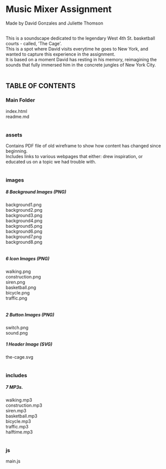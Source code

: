 # Music Mixer Assignment
Made by David Gonzales and Juliette Thomson<br><br>

This is a soundscape dedicated to the legendary West 4th St. basketball courts - called, 'The Cage'. <br>
This is a spot where David visits everytime he goes to New York, and wanted to capture this experience in the assignment.<br>
It is based on a moment David has resting in his memory, reimagining the sounds that fully immersed him in the concrete jungles of New York City.<br><br>

## TABLE OF CONTENTS <br>

### Main Folder
index.html<br>
readme.md<br><br>

### assets
Contains PDF file of old wireframe to show how content has changed since beginning.<br>
Includes links to various webpages that either: drew inspiration, or educated us on a topic we had trouble with. <br><br>

### images
##### 8 Background Images (PNG)
background1.png<br>
background2.png<br>
background3.png<br>
background4.png<br>
background5.png<br>
background6.png<br>
background7.png<br>
background8.png<br><br>

##### 6 Icon Images (PNG)
walking.png<br>
construction.png<br>
siren.png<br>
basketball.png<br>
bicycle.png<br>
traffic.png<br><br>
##### 2 Button Images (PNG)
switch.png<br>
sound.png<br>
##### 1 Header Image (SVG) 
the-cage.svg<br><br>

### includes
##### 7 MP3s. 
walking.mp3<br>
construction.mp3<br>
siren.mp3<br>
basketball.mp3<br>
bicycle.mp3<br>
traffic.mp3<br>
halftime.mp3<br><br>

### js
main.js